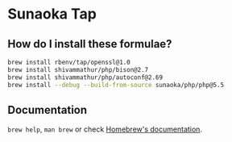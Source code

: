 # Sunaoka Tap

## How do I install these formulae?

```bash
brew install rbenv/tap/openssl@1.0
brew install shivammathur/php/bison@2.7
brew install shivammathur/php/autoconf@2.69
brew install --debug --build-from-source sunaoka/php/php@5.5
```

## Documentation

`brew help`, `man brew` or check [Homebrew's documentation](https://docs.brew.sh).
